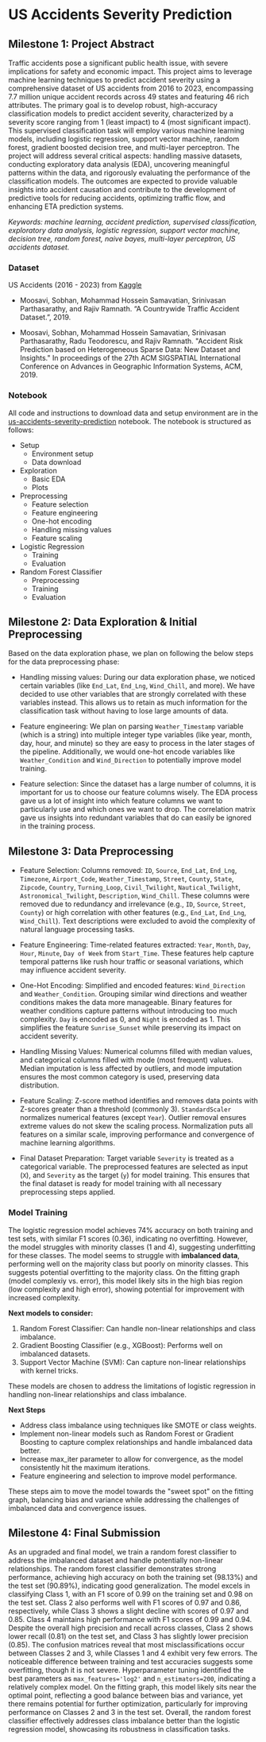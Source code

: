 # US Accidents Severity Prediction

## Milestone 1: Project Abstract

Traffic accidents pose a significant public health issue, with severe implications for safety and economic impact. This project aims to leverage machine learning techniques to predict accident severity using a comprehensive dataset of US accidents from 2016 to 2023, encompassing 7.7 million unique accident records across 49 states and featuring 46 rich attributes. The primary goal is to develop robust, high-accuracy classification models to predict accident severity, characterized by a severity score ranging from 1 (least impact) to 4 (most significant impact). This supervised classification task will employ various machine learning models, including logistic regression, support vector machine, random forest, gradient boosted decision tree, and multi-layer perceptron. The project will address several critical aspects: handling massive datasets, conducting exploratory data analysis (EDA), uncovering meaningful patterns within the data, and rigorously evaluating the performance of the classification models. The outcomes are expected to provide valuable insights into accident causation and contribute to the development of predictive tools for reducing accidents, optimizing traffic flow, and enhancing ETA prediction systems.

_Keywords: machine learning, accident prediction, supervised classification, exploratory data analysis, logistic regression, support vector machine, decision tree, random forest, naive bayes, multi-layer perceptron, US accidents dataset._

### Dataset

US Accidents (2016 - 2023) from [Kaggle](https://www.kaggle.com/datasets/sobhanmoosavi/us-accidents/code)

- Moosavi, Sobhan, Mohammad Hossein Samavatian, Srinivasan Parthasarathy, and Rajiv Ramnath. “A Countrywide Traffic Accident Dataset.”, 2019.

- Moosavi, Sobhan, Mohammad Hossein Samavatian, Srinivasan Parthasarathy, Radu Teodorescu, and Rajiv Ramnath. "Accident Risk Prediction based on Heterogeneous Sparse Data: New Dataset and Insights." In proceedings of the 27th ACM SIGSPATIAL International Conference on Advances in Geographic Information Systems, ACM, 2019.

### Notebook

All code and instructions to download data and setup environment are in the [us-accidents-severity-prediction](us-accidents-severity-prediction.ipynb) notebook. The notebook is structured as follows:

- Setup
  - Environment setup
  - Data download
- Exploration
  - Basic EDA
  - Plots
- Preprocessing
  - Feature selection
  - Feature engineering
  - One-hot encoding
  - Handling missing values
  - Feature scaling
- Logistic Regression
  - Training
  - Evaluation
- Random Forest Classifier
  - Preprocessing
  - Training
  - Evaluation

## Milestone 2: Data Exploration & Initial Preprocessing

Based on the data exploration phase, we plan on following the below steps for the data preprocessing phase:

- Handling missing values: During our data exploration phase, we noticed certain variables (like `End_Lat`, `End_Lng`, `Wind_Chill`, and more). We have decided to use other variables that are strongly correlated with these variables instead. This allows us to retain as much information for the classification task without having to lose large amounts of data.

- Feature engineering: We plan on parsing `Weather_Timestamp` variable (which is a string) into multiple integer type variables (like year, month, day, hour, and minute) so they are easy to process in the later stages of the pipeline. Additionally, we would one-hot encode variables like `Weather_Condition` and `Wind_Direction` to potentially improve model training.

- Feature selection: Since the dataset has a large number of columns, it is important for us to choose our feature columns wisely. The EDA process gave us a lot of insight into which feature columns we want to particularly use and which ones we want to drop. The correlation matrix gave us insights into redundant variables that do can easily be ignored in the training process.

## Milestone 3: Data Preprocessing

- Feature Selection: Columns removed: `ID`, `Source`, `End_Lat`, `End_Lng`, `Timezone`, `Airport_Code`, `Weather_Timestamp`, `Street`, `County`, `State`, `Zipcode`, `Country`, `Turning_Loop`, `Civil_Twilight`, `Nautical_Twilight`, `Astronomical_Twilight`, `Description`, `Wind_Chill`. These columns were removed due to redundancy and irrelevance (e.g., `ID`, `Source`, `Street`, `County`) or high correlation with other features (e.g., `End_Lat`, `End_Lng`, `Wind_Chill`). Text descriptions were excluded to avoid the complexity of natural language processing tasks.

- Feature Engineering: Time-related features extracted: `Year`, `Month`, `Day`, `Hour`, `Minute`, `Day of Week` from `Start_Time`. These features help capture temporal patterns like rush hour traffic or seasonal variations, which may influence accident severity.

- One-Hot Encoding: Simplified and encoded features: `Wind_Direction` and `Weather_Condition`. Grouping similar wind directions and weather conditions makes the data more manageable. Binary features for weather conditions capture patterns without introducing too much complexity. `Day` is encoded as 0, and `Night` is encoded as 1. This simplifies the feature `Sunrise_Sunset` while preserving its impact on accident severity.

- Handling Missing Values: Numerical columns filled with median values, and categorical columns filled with mode (most frequent) values. Median imputation is less affected by outliers, and mode imputation ensures the most common category is used, preserving data distribution.

- Feature Scaling: Z-score method identifies and removes data points with Z-scores greater than a threshold (commonly 3). `StandardScaler` normalizes numerical features (except `Year`). Outlier removal ensures extreme values do not skew the scaling process. Normalization puts all features on a similar scale, improving performance and convergence of machine learning algorithms.

- Final Dataset Preparation: Target variable `Severity` is treated as a categorical variable. The preprocessed features are selected as input (`X`), and `Severity` as the target (`y`) for model training. This ensures that the final dataset is ready for model training with all necessary preprocessing steps applied.

### Model Training

The logistic regression model achieves 74% accuracy on both training and test sets, with similar F1 scores (0.36), indicating no overfitting. However, the model struggles with minority classes (1 and 4), suggesting underfitting for these classes. The model seems to struggle with **imbalanced data**, performing well on the majority class but poorly on minority classes. This suggests potential overfitting to the majority class. On the fitting graph (model complexiy vs. error), this model likely sits in the high bias region (low complexity and high error), showing potential for improvement with increased complexity.

**Next models to consider:**
1. Random Forest Classifier: Can handle non-linear relationships and class imbalance.
2. Gradient Boosting Classifier (e.g., XGBoost): Performs well on imbalanced datasets.
3. Support Vector Machine (SVM): Can capture non-linear relationships with kernel tricks.

These models are chosen to address the limitations of logistic regression in handling non-linear relationships and class imbalance.

**Next Steps**
- Address class imbalance using techniques like SMOTE or class weights.
- Implement non-linear models such as Random Forest or Gradient Boosting to capture complex relationships and handle imbalanced data better.
- Increase max_iter parameter to allow for convergence, as the model consistently hit the maximum iterations.
- Feature engineering and selection to improve model performance.
  
These steps aim to move the model towards the "sweet spot" on the fitting graph, balancing bias and variance while addressing the challenges of imbalanced data and convergence issues.

## Milestone 4: Final Submission

As an upgraded and final model, we train a random forest classifier to address the imbalanced dataset and handle potentially non-linear relationships. The random forest classifier demonstrates strong performance, achieving high accuracy on both the training set (98.13%) and the test set (90.89%), indicating good generalization. The model excels in classifying Class 1, with an F1 score of 0.99 on the training set and 0.98 on the test set. Class 2 also performs well with F1 scores of 0.97 and 0.86, respectively, while Class 3 shows a slight decline with scores of 0.97 and 0.85. Class 4 maintains high performance with F1 scores of 0.99 and 0.94. Despite the overall high precision and recall across classes, Class 2 shows lower recall (0.81) on the test set, and Class 3 has slightly lower precision (0.85). The confusion matrices reveal that most misclassifications occur between Classes 2 and 3, while Classes 1 and 4 exhibit very few errors. The noticeable difference between training and test accuracies suggests some overfitting, though it is not severe. Hyperparameter tuning identified the best parameters as `max_features='log2'` and `n_estimators=200`, indicating a relatively complex model. On the fitting graph, this model likely sits near the optimal point, reflecting a good balance between bias and variance, yet there remains potential for further optimization, particularly for improving performance on Classes 2 and 3 in the test set. Overall, the random forest classifier effectively addresses class imbalance better than the logistic regression model, showcasing its robustness in classification tasks.
